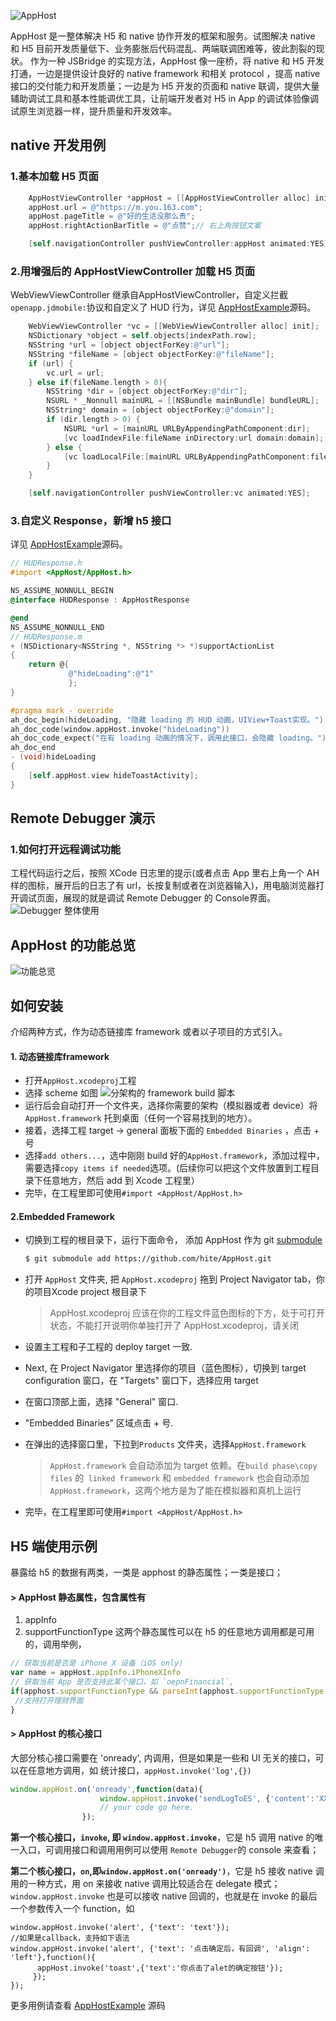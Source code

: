 ![AppHost](https://upload-images.jianshu.io/upload_images/277783-768ecdd81b026a44.png?imageMogr2/auto-orient/strip%7CimageView2/2/w/1240)

AppHost 是一整体解决 H5 和 native 协作开发的框架和服务。试图解决 native 和 H5 目前开发质量低下、业务膨胀后代码混乱、两端联调困难等，彼此割裂的现状。
作为一种 JSBridge 的实现方法，AppHost 像一座桥，将 native 和 H5 开发打通，一边是提供设计良好的 native framework 和相关 protocol ，提高 native 接口的交付能力和开发质量；一边是为 H5 开发的页面和 native 联调，提供大量辅助调试工具和基本性能调优工具，让前端开发者对 H5 in App 的调试体验像调试原生浏览器一样，提升质量和开发效率。
## native 开发用例

### 1.基本加载 H5 页面
```objective-c
    AppHostViewController *appHost = [[AppHostViewController alloc] init];
    appHost.url = @"https://m.you.163.com";
    appHost.pageTitle = @"好的生活没那么贵";
    appHost.rightActionBarTitle = @"点赞";// 右上角按钮文案

    [self.navigationController pushViewController:appHost animated:YES];
```
### 2.用增强后的 AppHostViewController  加载 H5 页面
WebViewViewController 继承自AppHostViewController，自定义拦截`openapp.jdmobile:`协议和自定义了 HUD 行为，详见 [AppHostExample](https://github.com/hite/AppHostExample)源码。
```objective-c
    WebViewViewController *vc = [[WebViewViewController alloc] init];
    NSDictionary *object = self.objects[indexPath.row];
    NSString *url = [object objectForKey:@"url"];
    NSString *fileName = [object objectForKey:@"fileName"];
    if (url) {
        vc.url = url;
    } else if(fileName.length > 0){
        NSString *dir = [object objectForKey:@"dir"];
        NSURL * _Nonnull mainURL = [[NSBundle mainBundle] bundleURL];
        NSString* domain = [object objectForKey:@"domain"];
        if (dir.length > 0) {
            NSURL *url = [mainURL URLByAppendingPathComponent:dir];
            [vc loadIndexFile:fileName inDirectory:url domain:domain];
        } else {
            [vc loadLocalFile:[mainURL URLByAppendingPathComponent:fileName] domain:domain];
        }
    }

    [self.navigationController pushViewController:vc animated:YES];
```
### 3.自定义 Response，新增 h5 接口
详见 [AppHostExample](https://github.com/hite/AppHostExample)源码。
```objective-c
// HUDResponse.h
#import <AppHost/AppHost.h>

NS_ASSUME_NONNULL_BEGIN
@interface HUDResponse : AppHostResponse

@end
NS_ASSUME_NONNULL_END
// HUDResponse.m
+ (NSDictionary<NSString *, NSString *> *)supportActionList
{
    return @{
             @"hideLoading":@"1"
             };
}

#pragma mark - override
ah_doc_begin(hideLoading, "隐藏 loading 的 HUD 动画，UIView+Toast实现。")
ah_doc_code(window.appHost.invoke("hideLoading"))
ah_doc_code_expect("在有 loading 动画的情况下，调用此接口，会隐藏 loading。")
ah_doc_end
- (void)hideLoading
{
    [self.appHost.view hideToastActivity];
}
```
## Remote Debugger 演示
### 1.如何打开远程调试功能
工程代码运行之后，按照 XCode 日志里的提示(或者点击 App 里右上角一个 AH 样的图标，展开后的日志了有 url，长按复制或者在浏览器输入)，用电脑浏览器打开调试页面，展现的就是调试 Remote Debugger 的 Console界面。
![Debugger 整体使用](https://upload-images.jianshu.io/upload_images/277783-e520ecf4d92e53da.gif?imageMogr2/auto-orient/strip)

##  AppHost 的功能总览
![功能总览](https://upload-images.jianshu.io/upload_images/277783-d30643fad6c62bbd.png?imageMogr2/auto-orient/strip%7CimageView2/2/w/1240)

## 如何安装
介绍两种方式，作为动态链接库 framework 或者以子项目的方式引入。
#### 1. 动态链接库framework
-  打开`AppHost.xcodeproj`工程
- 选择 scheme 如图 ![分架构的 framework build 脚本](https://upload-images.jianshu.io/upload_images/277783-6144027c6b7af2d8.png?imageMogr2/auto-orient/strip%7CimageView2/2/w/1240)
- 运行后会自动打开一个文件夹，选择你需要的架构（模拟器或者 device）将`AppHost.framework` 托到桌面（任何一个容易找到的地方）。
- 接着，选择工程 target -> general 面板下面的 `Embedded Binaries` ，点击 + 号
- 选择`add others...`，选中刚刚 build 好的`AppHost.framework`，添加过程中，需要选择`copy items if needed`选项。(后续你可以把这个文件放置到工程目录下任意地方，然后 add 到 Xcode 工程里）
- 完毕，在工程里即可使用`#import <AppHost/AppHost.h>`
#### 2.Embedded Framework
- 切换到工程的根目录下，运行下面命令， 添加 AppHost 作为  git [submodule](https://git-scm.com/docs/git-submodule) 
  ```bash
  $ git submodule add https://github.com/hite/AppHost.git
  ```

- 打开 `AppHost` 文件夹, 把 `AppHost.xcodeproj` 拖到 Project Navigator tab，你的项目Xcode project 根目录下

    > AppHost.xcodeproj 应该在你的工程文件蓝色图标的下方，处于可打开状态，不能打开说明你单独打开了 AppHost.xcodeproj，请关闭

- 设置主工程和子工程的 deploy target 一致.
- Next, 在 Project Navigator 里选择你的项目（蓝色图标），切换到  target configuration 窗口，在 "Targets" 窗口下，选择应用 target 
- 在窗口顶部上面，选择 "General" 窗口.
-  "Embedded Binaries" 区域点击 + 号.
- 在弹出的选择窗口里，下拉到`Products` 文件夹，选择`AppHost.framework` 
  > `AppHost.framework` 会自动添加为 target 依赖。在`build phase\copy files` 的` linked framework` 和 `embedded framework` 也会自动添加`AppHost.framework`，这两个地方是为了能在模拟器和真机上运行
- 完毕，在工程里即可使用`#import <AppHost/AppHost.h>`
## H5 端使用示例
暴露给 h5 的数据有两类，一类是 apphost 的静态属性；一类是接口；
####  > AppHost 静态属性，包含属性有
1. appInfo
2. supportFunctionType
这两个静态属性可以在 h5 的任意地方调用都是可用的，调用举例，
```javascript
// 获取当前是否是 iPhone X 设备（iOS only）
var name = appHost.appInfo.iPhoneXInfo
// 获取当前 App 是否支持此某个接口，如 `oepnFinancial`,
if(apphost.supportFunctionType && parseInt(apphost.supportFunctionType.openFinancial, 10) >0){
 //支持打开理财界面 
}
```
#### > AppHost 的核心接口
大部分核心接口需要在 'onready', 内调用，但是如果是一些和 UI 无关的接口，可以在任意地方调用，如 统计接口，`appHost.invoke('log',{})`
```javascript
window.appHost.on('onready',function(data){
                    window.appHost.invoke('sendLogToES', {'content':'XXX' })
                    // your code go here.
                });
```
**第一个核心接口，`invoke`, 即 `window.appHost.invoke`**，它是 h5 调用 native 的唯一入口，可调用接口和调用用例可以使用 `Remote Debugger`的 console 来查看；

**第二个核心接口，`on`,即`window.appHost.on('onready')`**，它是 h5 接收 native 调用的一种方式，用 on 来接收 native 调用比较适合在 delegate 模式；
 `window.appHost.invoke` 也是可以接收 native 回调的，也就是在 invoke 的最后一个参数传入一个 function，如
```
window.appHost.invoke('alert', {'text': 'text'});
//如果是callback，支持如下语法
window.appHost.invoke('alert', {'text': '点击确定后，有回调', 'align': 'left'},function(){
      appHost.invoke('toast',{'text':'你点击了alet的确定按钮'});
     });
});
```

更多用例请查看  [AppHostExample](https://github.com/hite/AppHostExample) 源码

